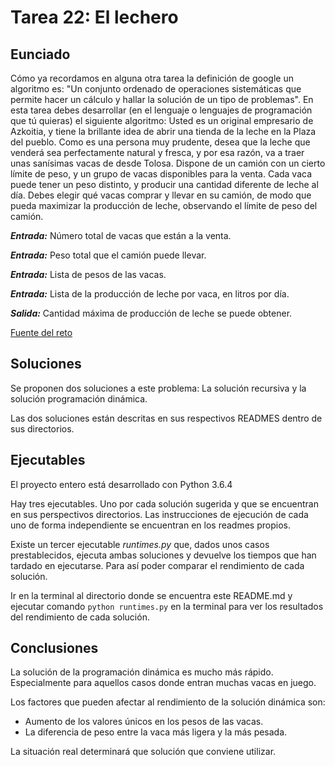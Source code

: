 # Tarea 22: El lechero

## Eunciado
Cómo ya recordamos en alguna otra tarea la definición de google un algoritmo es: "Un conjunto
ordenado de operaciones sistemáticas que permite hacer un cálculo y hallar la solución de un tipo de
problemas".
En esta tarea debes desarrollar (en el lenguaje o lenguajes de programación que tú quieras) el siguiente
algoritmo:
Usted es un original empresario de Azkoitia, y tiene la brillante idea de abrir una tienda de la leche en la
Plaza del pueblo. Como es una persona muy prudente, desea que la leche que venderá sea
perfectamente natural y fresca, y por esa razón, va a traer unas sanísimas vacas de desde Tolosa.
Dispone de un camión con un cierto límite de peso, y un grupo de vacas disponibles para la venta. Cada
vaca puede tener un peso distinto, y producir una cantidad diferente de leche al día.
Debes elegir qué vacas comprar y llevar en su camión, de modo que pueda maximizar la producción de
leche, observando el límite de peso del camión.


***Entrada:*** Número total de vacas que están a la venta.

***Entrada:*** Peso total que el camión puede llevar.

***Entrada:*** Lista de pesos de las vacas.

***Entrada:*** Lista de la producción de leche por vaca, en litros por día.

***Salida:*** Cantidad máxima de producción de leche se puede obtener.


[Fuente del reto](http://www.nachocabanes.com/retos/reto.php?n=07)

## Soluciones

Se proponen dos soluciones a este problema: La solución recursiva y la solución programación dinámica.

Las dos soluciones están descritas en sus respectivos READMES dentro de sus directorios.


## Ejecutables

El proyecto entero está desarrollado con Python 3.6.4

Hay tres ejecutables. Uno por cada solución sugerida y que se encuentran en sus perspectivos directorios.
Las instrucciones de ejecución de cada uno de forma independiente se encuentran en los readmes propios.

Existe un tercer ejecutable *runtimes.py* que, dados unos casos prestablecidos, ejecuta ambas soluciones y devuelve los tiempos que han tardado en ejecutarse.
Para así poder comparar el rendimiento de cada solución.

Ir en la terminal al directorio donde se encuentra este README.md y ejecutar comando `python runtimes.py` en la terminal para ver los resultados del rendimiento de cada solución.

## Conclusiones

La solución de la programación dinámica es mucho más rápido. Especialmente para aquellos casos donde entran muchas vacas en juego.

Los factores que pueden afectar al rendimiento de la solución dinámica son:
- Aumento de los valores únicos en los pesos de las vacas.
- La diferencia de peso entre la vaca más ligera y la más pesada.


La situación real determinará que solución que conviene utilizar.